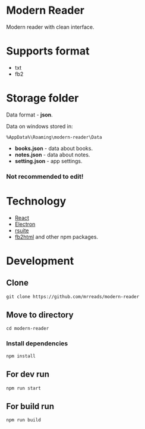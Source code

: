 # Modern Reader

Modern reader with clean interface.

# Supports format

- txt
- fb2
# Storage folder

Data format - **json**.

Data on windows stored in:

```%AppData%\Roaming\modern-reader\Data```

- **books.json** - data about books.
- **notes.json** - data about notes.
- **setting.json** - app settings.

### Not recommended to edit!

# Technology 
- [React](https://reactjs.org/)
- [Electron](https://www.electronjs.org/)
- [rsuite](https://github.com/rsuite/rsuite)
- [fb2html](https://www.npmjs.com/package/fb2html) and other npm packages.

# Development

## Clone
```git clone https://github.com/mrreads/modern-reader```

## Move to directory
```cd modern-reader```

### Install dependencies
```npm install```

## For dev run
```npm run start```

## For build run
```npm run build```